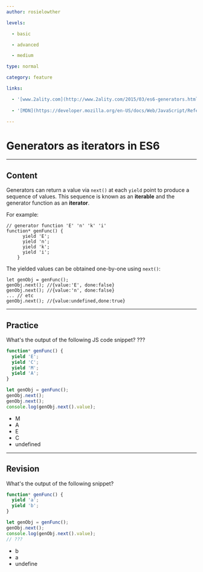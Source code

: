 ```yaml
---
author: rosielowther

levels:

  - basic

  - advanced

  - medium

type: normal

category: feature

links:

  - '[www.2ality.com](http://www.2ality.com/2015/03/es6-generators.html){website}'
  
  - '[MDN](https://developer.mozilla.org/en-US/docs/Web/JavaScript/Reference/Global_Objects/Generator){website}'

---
```


# Generators as iterators in ES6

---

## Content

Generators can return a value via `next()` at each `yield` point to produce a sequence of values. This sequence is known as an **iterable** and the generator function as an **iterator**.

For example:

```
// generator function 'E' 'n' 'k' 'i'
function* genFunc() {
      yield 'E';
      yield 'n';
      yield 'k';
      yield 'i';
    }
```

The yielded values can be obtained one-by-one using `next()`:

```
let genObj = genFunc();
genObj.next(); //{value:'E', done:false}
genObj.next(); //{value:'n', done:false}
... // etc
genObj.next(); //{value:undefined,done:true}
```

---

## Practice

What's the output of the following JS code snippet? ???

```javascript
function* genFunc() {
  yield 'E';
  yield 'C';
  yield 'M';
  yield 'A';
}

let genObj = genFunc();
genObj.next();
genObj.next();
console.log(genObj.next().value);
```

- M
- A
- E
- C
- undefined

---

## Revision

What's the output of the following snippet?

```javascript
function* genFunc() {
  yield 'a';
  yield 'b';
}

let genObj = genFunc();
genObj.next();
console.log(genObj.next().value);
// ???
```

- b
- a
- undefine
